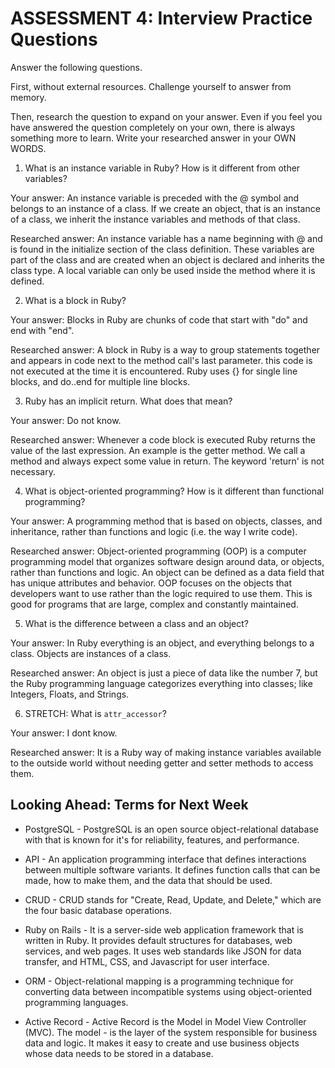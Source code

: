 # ASSESSMENT 4: Interview Practice Questions
Answer the following questions.

First, without external resources. Challenge yourself to answer from memory.

Then, research the question to expand on your answer. Even if you feel you have answered the question completely on your own, there is always something more to learn. Write your researched answer in your OWN WORDS.  

1. What is an instance variable in Ruby? How is it different from other variables?

  Your answer: An instance variable is preceded with the @ symbol and belongs to an instance of a class.  If we create an object, that is an instance of a class, we inherit the instance variables and methods of that class.

  Researched answer:   An instance variable has a name beginning with @ and is found in the initialize section of the class definition.  These variables are part of the class and are created when an object is declared and inherits the class type.
  A local variable can only be used inside the method where it is defined.


2. What is a block in Ruby?

  Your answer: Blocks in Ruby are chunks of code that start with "do" and end with "end".

  Researched answer: A block in Ruby is a way to group statements together and appears in code next to the method call's last parameter.  this code is not executed at the time it is encountered.  Ruby uses {} for single line blocks, and do..end for multiple line blocks.


3. Ruby has an implicit return. What does that mean?

  Your answer: Do not know.

  Researched answer: Whenever a code block is executed Ruby returns the value of the last expression. An example is the getter method. We call a method and always expect some value in return. The keyword 'return' is not necessary.


4. What is object-oriented programming? How is it different than functional programming?

  Your answer: A programming method that is based on objects, classes, and inheritance, rather than functions and logic (i.e. the way I write code).

  Researched answer: Object-oriented programming (OOP) is a computer programming model that organizes software design around data, or objects, rather than functions and logic. An object can be defined as a data field that has unique attributes and behavior. OOP focuses on the objects that developers want to use rather than the logic required to use them. This is good for programs that are large, complex and constantly maintained.


5. What is the difference between a class and an object?

  Your answer: In Ruby everything is an object, and everything belongs to a class. Objects are instances of a class.

  Researched answer: An object is just a piece of data like the number 7, but the Ruby programming language categorizes everything into classes; like Integers, Floats, and Strings.



6. STRETCH: What is `attr_accessor`?

  Your answer: I dont know.

  Researched answer: It is a Ruby way of making instance variables available to the outside world without needing getter and setter methods to access them.


## Looking Ahead: Terms for Next Week
- PostgreSQL - PostgreSQL is an open source object-relational database with that is known for it's for reliability, features, and performance.

- API - An application programming interface that defines interactions between multiple software variants. It defines function calls that can be made, how to make them, and the data that should be used.

- CRUD - CRUD stands for "Create, Read, Update, and Delete," which are the four basic database operations.

- Ruby on Rails - It is a server-side web application framework that is written in Ruby.  It provides default structures for databases, web services, and web pages.
It uses web standards like JSON for data transfer, and HTML, CSS, and Javascript for user interface.

- ORM - Object-relational mapping is a programming technique for converting data between incompatible systems using object-oriented programming languages.

- Active Record - Active Record is the Model in Model View Controller (MVC). The model - is the layer of the system responsible for business data and logic. It makes it easy to create and use business objects whose data needs to be stored in a database.
